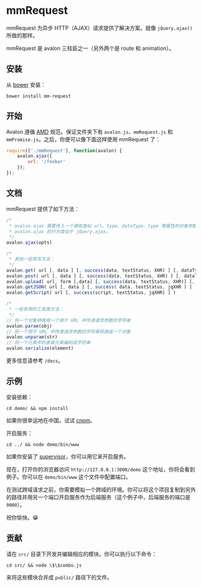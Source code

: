 mmRequest
=========

mmRequest 为异步 HTTP（AJAX）请求提供了解决方案。就像 `jQuery.ajax()` 所做的那样。

mmRequest 是 avalon 三柱臣之一（另外两个是 route 和 animation）。


安装
------------

从 [bower](http://bower.io/) 安装：

```
bower install mm-request
```

开始
------------

Avalon 遵循 [AMD](https://github.com/amdjs/amdjs-api) 规范。保证文件夹下有 `avalon.js`、`mmRequest.js` 和 `mmPromise.js`。之后，你便可以像下面这样使用 mmRequest 了：

```javascript
require(['./mmRequest'], function(avalon) {
    avalon.ajax({
        url: '/foobar'
    });
});
```

文档
-------------

mmRequest 提供了如下方法：

```javascript
/*
 * avalon.ajax 需要传入一个拥有类似 url、type、dataType、type 等属性的对象参数；
 * avalon.ajax 的行为类似于 jQuery.ajax。
 */
avalon.ajax(opts)

/*
 * 其他一些简写方法：
 */
avalon.get( url [, data ] [, success(data, textStatus, XHR) ] [, dataType ] )
avalon.post( url [, data ] [, success(data, textStatus, XHR) ] [, dataType ] )
avalon.upload( url, form [,data] [, success(data, textStatus, XHR)] [, dataType])
avalon.getJSON( url [, data ] [, success( data, textStatus, jqXHR ) ] )
avalon.getScript( url [, success(script, textStatus, jqXHR) ] )

/*
 * 一些有用的工具类方法：
 */
// 将一个对象转换成一个用于 URL 中传递请求参数的字符串
avalon.param(obj)
// 将一个用于 URL 中传递请求参数的字符串转换成一个对象
avalon.unparam(str)
// 将一个元素中的表单元素编码成字符串
avalon.serialize(element)
```

更多信息请参考 `/docs`。

示例
----

安装依赖：

```
cd demo/ && npm install
```

如果你很幸运地在中国，试试 [cnpm](http://cnpmjs.org/)。

开启服务：

```
cd ../ && node demo/bin/www
```


如果你安装了 [supervisor](https://github.com/isaacs/node-supervisor)，你可以用它来开启服务。

现在，打开你的浏览器访问 `http://127.0.0.1:3000/demo` 这个地址，你将会看到例子。你可以在 `demo/bin/www` 这个文件中配置端口。

在测试跨域请求之前，你需要模拟一个跨域的环境。你可以将这个项目复制到另外的路径并用另一个端口开启服务作为后端服务（这个例子中，后端服务的端口是 `9000`）。

祝你愉快。:grin:

贡献
------------

请在 `src/` 目录下开发并编辑相应的模块。你可以执行以下命令：

```
cd src/ && node \$\$combo.js
```

来将这些模块合并成 `public/` 路径下的文件。
